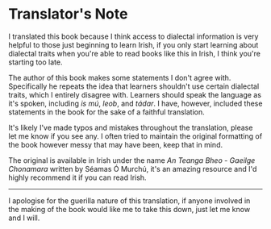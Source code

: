 # Translator's Note
I translated this book because I think access to dialectal information is very helpful to those just beginning to learn Irish, if you only start learning about dialectal traits when you're able to read books like this in Irish, I think you're starting too late.

The author of this book makes some statements I don't agree with. Specifically he repeats the idea that learners shouldn't use certain dialectal traits, which I entirely disagree with. Learners should speak the language as it's spoken, including *is mú*, *leob*, and *tádar*. I have, however, included these statements in the book for the sake of a faithful translation.

It's likely I've made typos and mistakes throughout the translation, please let me know if you see any. I often tried to maintain the original formatting of the book however messy that may have been, keep that in mind.

The original is available in Irish under the name *An Teanga Bheo - Gaeilge Chonamara* written by Séamas Ó Murchú, it's an amazing resource and I'd highly recommend it if you can read Irish.

---
I apologise for the guerilla nature of this translation, if anyone involved in the making of the book would like me to take this down, just let me know and I will.
